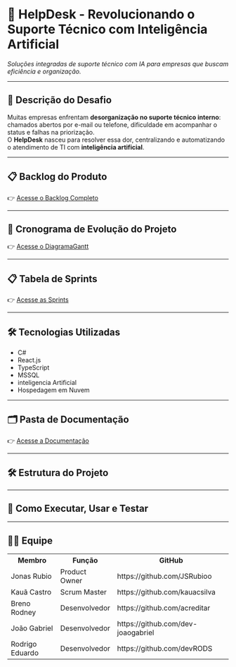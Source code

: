 # 📌 HelpDesk - Revolucionando o Suporte Técnico com Inteligência Artificial  

_Soluções integradas de suporte técnico com IA para empresas que buscam eficiência e organização._

---

## 📝 Descrição do Desafio  
Muitas empresas enfrentam **desorganização no suporte técnico interno**: chamados abertos por e-mail ou telefone, dificuldade em acompanhar o status e falhas na priorização.  
O **HelpDesk** nasceu para resolver essa dor, centralizando e automatizando o atendimento de TI com **inteligência artificial**.

---

## 📋 Backlog do Produto  

👉 [Acesse o Backlog Completo](https://github.com/dev-joaogabriel/Projeto-HelpDesk/blob/main/Documenta%C3%A7%C3%A3o/backlog.md)

---

## 📆 Cronograma de Evolução do Projeto  

👉 [Acesse o DiagramaGantt](https://github.com/dev-joaogabriel/Projeto-HelpDesk/blob/main/Documenta%C3%A7%C3%A3o/gantt.md)


---

## 📋 Tabela de Sprints  

👉 [Acesse as Sprints](https://github.com/dev-joaogabriel/Projeto-HelpDesk/blob/main/Documenta%C3%A7%C3%A3o/sprint.md)


---

## 🛠 Tecnologias Utilizadas  
- C# 
- React.js  
- TypeScript 
- MSSQL
- inteligencia Artificial
- Hospedagem em Nuvem  

---

## 🗂️ Pasta de Documentação

👉 [Acesse a Documentação](https://github.com/dev-joaogabriel/Projeto-HelpDesk/tree/main/Documenta%C3%A7%C3%A3o)


---

## 🛠️ Estrutura do Projeto


---

## 🚀 Como Executar, Usar e Testar 


---

## 👨‍💻 Equipe

<div align="center">
  <table>
    <tr>
      <th>Membro</th>
      <th>Função</th>
      <th>GitHub</th>
    </tr>
    <tr>
      <td>Jonas Rubio</td>
      <td>Product Owner</td>
      <td>https://github.com/JSRubioo</td>
    </tr>
    <tr>
      <td>Kauã Castro</td>
      <td>Scrum Master</td>
      <td>https://github.com/kauacsilva</td>
    </tr>
    <tr>
      <td>Breno Rodney</td>
      <td>Desenvolvedor</td>
      <td>https://github.com/acreditar</td>
    </tr>
    <tr>
      <td>João Gabriel</td>
      <td>Desenvolvedor</td>
      <td>https://github.com/dev-joaogabriel</td>
    </tr>
    <tr>
      <td>Rodrigo Eduardo</td>
      <td>Desenvolvedor</td>
      <td>https://github.com/devRODS</td>
    </tr>
  </table>
</div>

